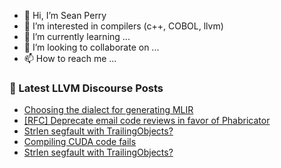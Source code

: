 - 👋 Hi, I’m Sean Perry
- 👀 I’m interested in compilers (c++, COBOL, llvm)
- 🌱 I’m currently learning ...
- 💞️ I’m looking to collaborate on ...
- 📫 How to reach me ...

<!---
s66perry/s66perry is a ✨ special ✨ repository because its `README.md` (this file) appears on your GitHub profile.
You can click the Preview link to take a look at your changes.
--->
### 📕 Latest LLVM Discourse Posts

<!-- DISCOURSE-LLVM:START -->
- [Choosing the dialect for generating MLIR](https://discourse.llvm.org/t/choosing-the-dialect-for-generating-mlir/61262#post_4)
- [[RFC] Deprecate email code reviews in favor of Phabricator](https://discourse.llvm.org/t/rfc-deprecate-email-code-reviews-in-favor-of-phabricator/58192?page=2#post_35)
- [Strlen segfault with TrailingObjects?](https://discourse.llvm.org/t/strlen-segfault-with-trailingobjects/61264#post_14)
- [Compiling CUDA code fails](https://discourse.llvm.org/t/compiling-cuda-code-fails/61240#post_11)
- [Strlen segfault with TrailingObjects?](https://discourse.llvm.org/t/strlen-segfault-with-trailingobjects/61264#post_13)
<!-- DISCOURSE-LLVM:END -->
